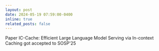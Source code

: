 ```yaml
---
layout: post
date: 2024-05-19 07:59:00-0400
inline: true
related_posts: false
---
```


Paper IC-Cache: Efficient Large Language Model Serving via In-context Caching got accepted to SOSP'25
